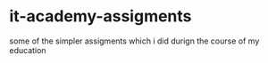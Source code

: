 # it-academy-assigments
some of the simpler assigments which i did durign the course of my education
